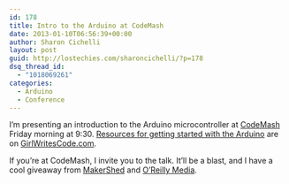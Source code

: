 ```yaml
---
id: 178
title: Intro to the Arduino at CodeMash
date: 2013-01-10T06:56:39+00:00
author: Sharon Cichelli
layout: post
guid: http://lostechies.com/sharoncichelli/?p=178
dsq_thread_id:
  - "1018069261"
categories:
  - Arduino
  - Conference
---
```

I&#8217;m presenting an introduction to the Arduino microcontroller at [CodeMash](http://www.codemash.org) Friday morning at 9:30. [Resources for getting started with the Arduino](http://www.girlwritescode.com/2013/01/hello-arduino-lets-get-started.html) are on [GirlWritesCode.com](http://www.girlwritescode.com/).

If you&#8217;re at CodeMash, I invite you to the talk. It&#8217;ll be a blast, and I have a cool giveaway from [MakerShed](https://twitter.com/makershed) and [O&#8217;Reilly Media](https://twitter.com/oreillymedia).